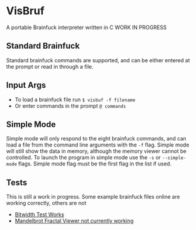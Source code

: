 # VisBruf
A portable Brainfuck interpreter written in C
WORK IN PROGRESS

## Standard Brainfuck

Standard brainfuck commands are supported, and can be either entered at the prompt or read in through a file. 

## Input Args

- To load a brainfuck file run `$ visbuf -f filename`
- Or enter commands in the prompt `@ commands`

## Simple Mode

Simple mode will only respond to the eight brainfuck commands, and can load a file from the command line arguments with the `-f` flag. Simple mode will still show the data in memory, although the memory viewer cannot be controlled. To launch the program in simple mode use the `-s` or `--simple-mode` flags. Simple mode flag must be the first flag in the list if used.

## Tests

This is still a work in progress. Some example brainfuck files online are working correctly, others are not

- [Bitwidth Test Works](https://github.com/rdebath/Brainfuck/blob/master/bitwidth.b) 
- [Mandelbrot Fractal Viewer not currently working](https://github.com/erikdubbelboer/brainfuck-jit/blob/master/mandelbrot.bf)

